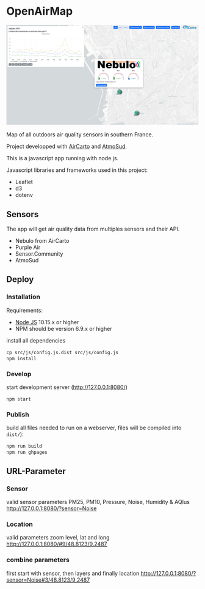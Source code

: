 # OpenAirMap

![mapImage](images/example_OpenAirMap.jpg)

 Map of all outdoors air quality sensors in southern France.

 Project developped with [AirCarto](https://www.aircarto.fr) and [AtmoSud](https://www.atmosud.org/).

 This is a javascript app running with node.js.

 Javascript libraries and frameworks used in this project:

 * Leaflet
 * d3
 * dotenv

## Sensors

The app will get air quality data from multiples sensors and their API.

* Nebulo from AirCarto
* Purple Air
* Sensor.Community
* AtmoSud


## Deploy

### Installation
Requirements:
* [Node JS](https://nodejs.org/) 10.15.x or higher
* NPM should be version 6.9.x or higher

install all dependencies

```
cp src/js/config.js.dist src/js/config.js
npm install
```

### Develop
start development server (http://127.0.0.1:8080/)

```
npm start
```

### Publish
build all files needed to run on a webserver, files will be compiled into `dist/`):

```
npm run build
npm run ghpages
```

## URL-Parameter

### Sensor 
valid sensor parameters PM25, PM10, Pressure, Noise, Humidity & AQIus 
http://127.0.0.1:8080/?sensor=Noise

### Location 
valid parameters zoom level, lat and long 
http://127.0.0.1:8080/#9/48.8123/9.2487

### combine parameters
first start with sensor, then layers and finally location
http://127.0.0.1:8080/?sensor=Noise#3/48.8123/9.2487

